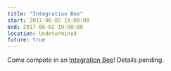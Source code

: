 ```yaml
---
title: "Integration Bee"
start: 2017-06-02 16:00:00
end: 2017-06-02 19:00:00
location: Undetermined
future: true
---
```


Come compete in an [Integration Bee](https://www.youtube.com/watch?v=UNpa3-EGxGY)! Details pending.
